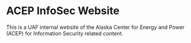 # ACEP InfoSec Website

This is a UAF internal website of the Alaska Center for Energy and Power (ACEP) for Information Security related content.

